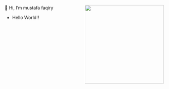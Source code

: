 <a target="_blank" href="https://github.com/mustafa4321"><img width="250" align="right" src="https://media.giphy.com/media/KzKDpvEtLcQeh6gC9z/giphy.gif"></a>
👋 Hi, I’m mustafa faqiry
- <span>Hello World!!</span>


